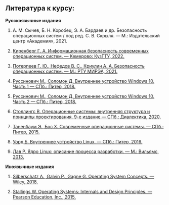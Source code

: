 
## Литература к курсу:

**Русскоязычные издания**

1. А. М. Сычев, Б. Н. Коробец, Э. А. Бардаев и др. Безопасность операционных систем / под ред. С. В. Скрыля. — М.: Издательский центр «Академия», 2021.

2. [Киренберг Г. А. Информационная безопасность современных операционных систем. — Кемерово: КузГТУ, 2022.](https://e.lanbook.com/book/295736)

3. [Потерпеев Г. Ю., Нефедов В. С., Криулин А. А. Безопасность операционных систем. — М.: РТУ МИРЭА, 2021.](https://e.lanbook.com/book/182416)

4. [Руссинович М., Соломон Д. Внутреннее устройство Windows 10. Часть 1 — СПб.: Питер, 2018.](http://old-dos.ru/libdl.php?id=1164)

5. [Руссинович М., Соломон Д. Внутреннее устройство Windows 10. Часть 2 — СПб.: Питер, 2018.](http://old-dos.ru/libdl.php?id=1175)

6. [Столлингс В. Операционные системы: внутренняя структура и принципы проектирования. 9-е издание — СПб.: Диалектика, 2020.](https://coollib.cc/b/660243-vilyam-stollings-operatsionnyie-sistemyi-vnutrennyaya-struktura-i-printsipyi-proektirovaniya/read)

7. [Таненбаум Э., Бос Х. Современные операционные системы. — СПб.: Питер, 2015.](https://library-it.com/wp-content/uploads/2021/02/tanenbaum_sovremennye_operacionnye.pdf)

8. [Уорд Б. Внутреннее устройство Linux. — СПб.: Питер, 2016.](https://itsecforu.ru/wp-content/uploads/2018/01/uord_brayan_vnutrennee_ustroystvo_linux.pdf)

9. [Лав Р. Ядро Linux: описание процесса разработки. — М.: Вильямс, 2013.](https://itsecforu.ru/wp-content/uploads/2018/01/1lav_robert_yadro_linux_opisanie_protsessa_razrabotki.pdf)


**Иноязычные издания**

1. [Silberschatz A., Galvin P., Gagne G. Operating System Concepts. — Wiley, 2018.](https://www.mbit.edu.in/wp-content/uploads/2020/05/Operating_System_Concepts_8th_EditionA4.pdf)

2. [Stallings W. Operating Systems: Internals and Design Principles. — Pearson Education, Inc., 2015.](https://engineering.futureuniversity.com/BOOKS%20FOR%20IT/William%20Stallings%20-%20Operating%20Systems%20(1).pdf)
